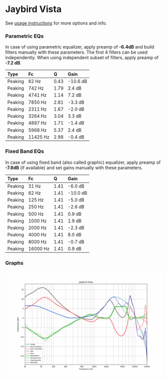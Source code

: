 # Jaybird Vista
See [usage instructions](https://github.com/jaakkopasanen/AutoEq#usage) for more options and info.

### Parametric EQs
In case of using parametric equalizer, apply preamp of **-6.4dB** and build filters manually
with these parameters. The first 4 filters can be used independently.
When using independent subset of filters, apply preamp of **-7.2 dB**.

| Type    | Fc       |    Q | Gain     |
|:--------|:---------|:-----|:---------|
| Peaking | 62 Hz    | 0.43 | -10.6 dB |
| Peaking | 742 Hz   | 1.79 | 2.4 dB   |
| Peaking | 4741 Hz  | 1.14 | 7.2 dB   |
| Peaking | 7850 Hz  | 2.81 | -3.3 dB  |
| Peaking | 2311 Hz  | 1.67 | -2.0 dB  |
| Peaking | 3264 Hz  | 3.04 | 3.3 dB   |
| Peaking | 4887 Hz  | 1.71 | -1.4 dB  |
| Peaking | 5968 Hz  | 5.37 | 2.4 dB   |
| Peaking | 11425 Hz | 2.98 | -0.4 dB  |

### Fixed Band EQs
In case of using fixed band (also called graphic) equalizer, apply preamp of **-7.8dB**
(if available) and set gains manually with these parameters.

| Type    | Fc       |    Q | Gain     |
|:--------|:---------|:-----|:---------|
| Peaking | 31 Hz    | 1.41 | -6.0 dB  |
| Peaking | 62 Hz    | 1.41 | -10.0 dB |
| Peaking | 125 Hz   | 1.41 | -5.0 dB  |
| Peaking | 250 Hz   | 1.41 | -2.6 dB  |
| Peaking | 500 Hz   | 1.41 | 0.9 dB   |
| Peaking | 1000 Hz  | 1.41 | 1.9 dB   |
| Peaking | 2000 Hz  | 1.41 | -2.3 dB  |
| Peaking | 4000 Hz  | 1.41 | 8.0 dB   |
| Peaking | 8000 Hz  | 1.41 | -0.7 dB  |
| Peaking | 16000 Hz | 1.41 | 0.9 dB   |

### Graphs
![](./Jaybird%20Vista.png)